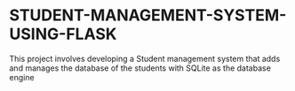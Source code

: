 # STUDENT-MANAGEMENT-SYSTEM-USING-FLASK
This project involves developing a Student management system that adds and manages the database of the students with SQLite as the database engine

